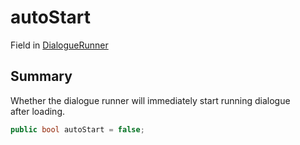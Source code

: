 # autoStart

Field in [DialogueRunner](yarn.unity.dialoguerunner.md)

## Summary

Whether the dialogue runner will immediately start running dialogue\
after loading.

```csharp
public bool autoStart = false;
```
